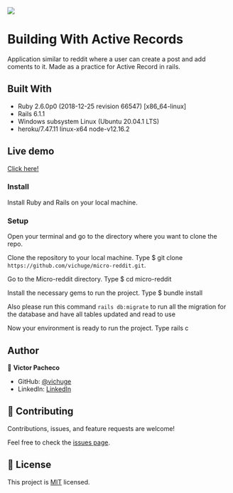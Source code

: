 ![](https://img.shields.io/badge/Microverse-blueviolet)

# Building With Active Records

Application similar to reddit where a user can create a post and add coments to it.
Made as a practice for Active Record in rails. 

## Built With

- Ruby 2.6.0p0 (2018-12-25 revision 66547) [x86_64-linux]
- Rails 6.1.1
- Windows subsystem Linux (Ubuntu 20.04.1 LTS)
- heroku/7.47.11 linux-x64 node-v12.16.2

## Live demo
[Click here!](https://floating-harbor-94998.herokuapp.com/)

### Install

Install Ruby and Rails on your local machine.

### Setup

Open your terminal and go to the directory where you want to clone the repo.

Clone the repository to your local machine. Type $ git clone `https://github.com/vichuge/micro-reddit.git`.

Go to the Micro-reddit directory. Type $ cd micro-reddit

Install the necessary gems to run the project. Type $ bundle install

Also please run this command `rails db:migrate` to run all the migration for the database and have all tables updated and read to use

Now your environment is ready to run the project. Type rails c

## Author

👤 **Victor Pacheco**

- GitHub: [@vichuge](https://github.com/vichuge)
- LinkedIn: [LinkedIn](https://www.linkedin.com/in/victor-pacheco-7946aab2/)

## 🤝 Contributing

Contributions, issues, and feature requests are welcome!

Feel free to check the [issues page](https://github.com/vichuge/micro-reddit/issues).

## 📝 License

This project is [MIT](./LICENSE) licensed.